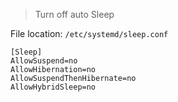 
> Turn off auto Sleep

File location: `/etc/systemd/sleep.conf`
```shell
[Sleep]
AllowSuspend=no
AllowHibernation=no
AllowSuspendThenHibernate=no
AllowHybridSleep=no
```
